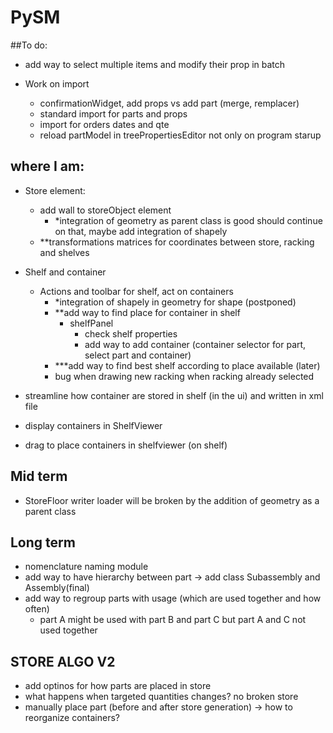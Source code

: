 
# PySM
##To do:
- add way to select multiple items and modify their prop in batch

- Work on import
    - confirmationWidget, add props vs add part (merge, remplacer)
    - standard import for parts and props
    - import for orders dates and qte
    - reload partModel in treePropertiesEditor not only on program starup

## where I am:
- Store element:
    - add wall to storeObject element
      - *integration of geometry as parent class is good should continue on that, maybe add integration of shapely
    - **transformations matrices for coordinates between store, racking and shelves
- Shelf and container
  - Actions and toolbar for shelf, act on containers
    - *integration of shapely in geometry for shape (postponed)
    - **add way to find place for container in shelf
      - shelfPanel
        - check shelf properties
        - add way to add container (container selector for part, select part and container)
    - ***add way to find best shelf according to place available (later)
    - bug when drawing new racking when racking already selected

- streamline how container are stored in shelf (in the ui) and written in xml file
- display containers in ShelfViewer
- drag to place containers in shelfviewer (on shelf)


## Mid term
- StoreFloor writer loader will be broken by the addition of geometry as a parent class


## Long term
- nomenclature naming module
- add way to have hierarchy between part -> add class Subassembly and Assembly(final)
- add way to regroup parts with usage (which are used together and how often)
  - part A might be used with part B and part C but part A and C not used together



## STORE ALGO V2
- add optinos for how parts are placed in store
- what happens when targeted quantities changes? no broken store
- manually place part (before and after store generation) -> how to reorganize containers?
